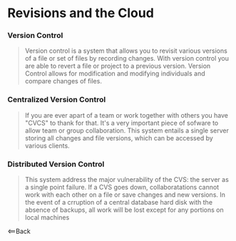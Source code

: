 # **Revisions and the Cloud**

### **Version Control**
> Version control is a system that allows you to revisit various versions of a file or set of files by recording changes. With version control you are able to revert a file or project to a previous version. Version Control allows for modification and modifying individuals and compare changes of files. 

### **Centralized Version Control**
> If you are ever apart of a team or work together with others you have "CVCS" to thank for that. It's a very important piece of sofware to allow team or group collaboration. This system entails a single server storing all changes and file versions, which can be accessed by various clients.

### **Distributed Version Control**
> This system address the major vulnerability of the CVS: the server as a single point failure. If a CVS goes down, collaboratations cannot work with each other on a file or save changes and new versions. In the event of a crruption of a central database hard disk with the absence of backups, all work will be lost except for any portions on local machines

<==Back
